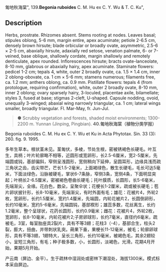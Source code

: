匍地秋海棠",
139.**Begonia ruboides** C. M. Hu ex C. Y. Wu & T. C. Ku",

## Description
Herbs, prostrate. Rhizomes absent. Stems rooting at nodes. Leaves basal; stipules oblong, 5-6 mm, margin entire, apex acuminate; petiole 2-6.5 cm, densely brown hirsute; blade orbicular or broadly ovate, asymmetric, 2.5-6 × 2-5 cm, abaxially hirsute, adaxially red setose, venation palmate, 6- or 7-veined, base oblique, shallowly cordate, margin shallowly and remotely denticulate, apex rounded. Inflorescences hirsute; bracts ovate-lanceolate, 8-10 mm, glabrous or abaxially hairy, apex acuminate. Staminate flowers: pedicel 1-2 cm; tepals 4, white, outer 2 broadly ovate, ca. 1.5 × 1.4 cm, inner 2 oblong-obovate, ca. 1 cm × 5-6 mm; stamens numerous; filaments free, ca. 1.2 mm; anthers oblong, ca. 0.9 mm. Pistillate flowers: tepals 4 (from protologue, requiring confirmation), white, outer 2 broadly ovate, 8-10 mm, inner 2 oblong; ovary sparsely hairy, 3-loculed, placentae axile, bilamellate; styles 3, fused at base; stigmas 2-cleft, U-shaped. Capsule nodding, ovoid, unequally 3-winged; abaxial wing narrowly triangular, ca. 1 cm; lateral wings smaller, broadly triangular. Fl. Mar-May, fr. Jun-Jul.

> ● Scrubby vegetation and forests, shaded moist environments; 1300-2200 m. Yunnan (Jinping, Pingbian).
**40.匍地秋海棠（植物分类学报）**

Begonia ruboides C. M. Hu ex C. Y. Wu et Ku in Acta Phytotax. Sin. 33 (3): 260. fig. 9. 1995.

多年生草本。根状茎未见。茎匍伏，多棱，节处生根，密被锈褐色长硬毛。叶互生，具柄；叶片轮廓略不相等，近圆形或宽卵形，长2.5-6厘米，宽2-5厘米，先端圆或钝，基部偏斜，窄侧呈浅圆形，宽侧稍向下延伸，呈圆耳形，边缘具浅而疏三角状之齿，齿尖带芒，芒长1.5-2毫米，上面褐绿色，散生长硬毛，毛长可达5毫米，下面淡绿色，沿脉被硬毛，掌状6-7条脉，窄侧3条，宽侧4条，下面明显突起；叶柄长2-6.5厘米，密被褐色卷曲长硬毛；托叶膜质，长圆形，长5-6毫米，先端渐尖，全缘。花白色，数朵，呈聚伞状；花梗长1-2厘米，疏或被长硬毛；苞片卵状披针形，长8-10毫米，先端渐尖，有时外面有毛；雄花：花被片4，外轮2枚，宽卵形，长约1.5厘米，宽约1.4厘米，先端圆，内轮花被片2，长圆倒卵形，长约10毫米，宽约5-6毫米，先端圆钝，基部楔形；雄蕊多数，花丝离生，长约1.2毫米，整个呈球状，花药长圆形，长约0.9毫米；雌花：花被片4，外轮2枚，宽卵形，长8-10毫米，内轮花被片2;子房卵球形，长约7毫米，直径约6毫米，疏被毛，3室，每室胎座具2裂片，具有不等3翅；花柱3（-4），基部合生，柱头2裂，膨大，扭曲，并带刺状乳突。蒴果下垂，果梗长11-12毫米，被毛；轮廓卵球形，具有不等3翅，1翅特大，呈长三角形，长约10毫米，被褐色毛，其余2翅较小，呈短三角形，有毛；种子极多数，小，长圆形，淡褐色，光滑。花期4月开始，果期5月开始。

产云南（屏边、金平）。生于疏林中湿润处或密林下潮湿处，海拔1300米。模式标本采自屏边。
